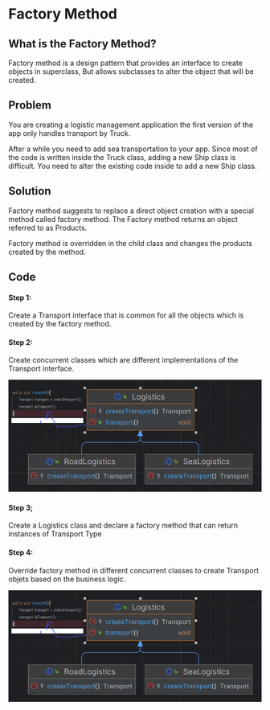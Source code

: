 # Factory Method

## What is the Factory Method?
Factory method is a design pattern that provides an interface to create objects in superclass, But allows subclasses to 
alter the object that will be created.

## Problem
You are creating a logistic management application the first version of the app only handles transport by Truck.
	
After a while you need to add sea transportation to your app. Since most of the code is written inside the Truck class, 
adding a new Ship class is difficult. You need to alter the existing code inside to add a new Ship class.

## Solution
Factory method suggests to replace a direct object creation with a special method called factory method. The Factory 
method returns an object referred to as Products.

Factory method is overridden in the child class and changes the products created by the method.

## Code
#### Step 1:
Create a Transport interface that is common for all the objects which is created by the factory method.
#### Step 2:
Create concurrent classes which are different implementations of the Transport interface.

![Transport](creational-patterns/factory-method/src/main/resources/Logistics.png "Transport")

#### Step 3;
Create a Logistics class and declare a factory method that can return instances of Transport Type

#### Step 4:
Override factory method in different concurrent classes to create Transport objets based on the business logic.

![Logistics](/creational-patterns/factory-method/src/main/resources/Logistics.png "Logistics")
